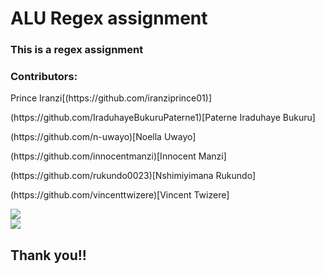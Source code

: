 <h1>ALU Regex assignment</h1>
<h3>This is a regex assignment<h3>
<h3>Contributors:</h3>
Prince Iranzi[(https://github.com/iranziprince01)]
<p>(https://github.com/IraduhayeBukuruPaterne1)[Paterne Iraduhaye Bukuru]</p>
<p>(https://github.com/n-uwayo)[Noella Uwayo]</p>
<p>(https://github.com/innocentmanzi)[Innocent Manzi]</p>
<p>(https://github.com/rukundo0023)[Nshimiyimana Rukundo]</p>
<p>(https://github.com/vincenttwizere)[Vincent Twizere]</p>
<img src="https://github.com/iranziprince01/alu_regex_hackathon_group19/assets/116654088/f3985c40-ec44-4b20-b2d5-00834e71085a"><br>
<img src="https://github.com/iranziprince01/alu_regex_hackathon_group19/assets/116654088/fda58cbb-45d3-4462-b610-59b24ef7b463"><br>

<h2>Thank you!!<h2>
